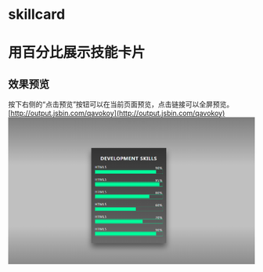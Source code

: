 # skillcard
# 用百分比展示技能卡片
## 效果预览
按下右侧的“点击预览”按钮可以在当前页面预览，点击链接可以全屏预览。
[http://output.jsbin.com/qavokoy](http://output.jsbin.com/qavokoy)
![效果图](https://github.com/michaelbulid/skillcard/blob/master/1525773487(1).png)
